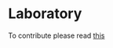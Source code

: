 # Laboratory

To contribute please read [this](https://github.com/WhizzMirray/laboratory/wiki/How-to-contribute-(for-contributors))
